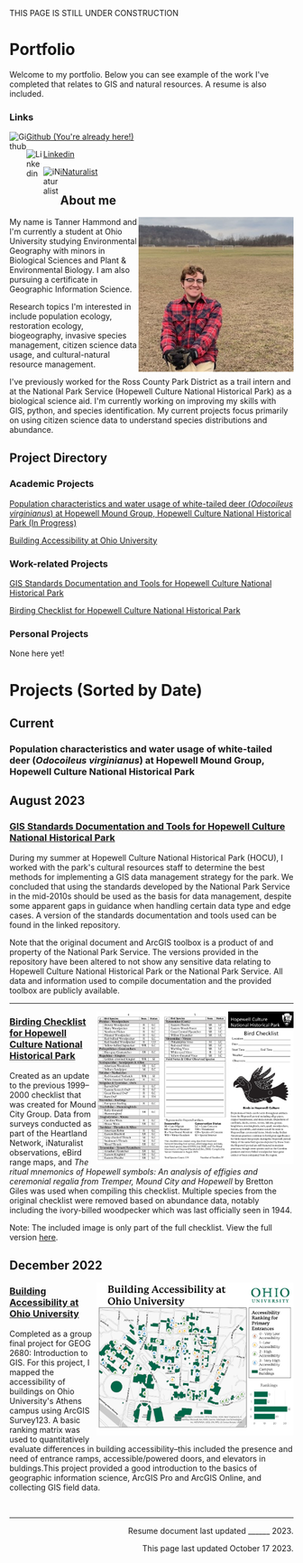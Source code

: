 THIS PAGE IS STILL UNDER CONSTRUCTION

# Portfolio
Welcome to my portfolio. Below you can see example of the work I've completed that relates to GIS and natural resources. A resume is also included. 

### Links
<img align="left" src="https://upload.wikimedia.org/wikipedia/commons/thumb/a/ae/Github-desktop-logo-symbol.svg/1200px-Github-desktop-logo-symbol.svg.png" alt="Github" width="30"/> [Github (You're already here!)](https://github.com/oxyppgyn/Portfolio/edit/main/README.md)

<img align="left" src="https://upload.wikimedia.org/wikipedia/commons/thumb/c/ca/LinkedIn_logo_initials.png/800px-LinkedIn_logo_initials.png" alt="Linkedin" width="30"/> [Linkedin](https://www.linkedin.com/in/tannerkhfyg/)  

<img align="left" src="https://upload.wikimedia.org/wikipedia/en/7/76/INaturalist_logo.png" alt="iNaturalist" width="30"/> [iNaturalist](https://www.inaturalist.org/people/5752149)

## About me
<img align="right" src="https://github.com/oxyppgyn/Portfolio/blob/main/Images/Self.png" alt="Me :)" width="275"/>
<p>My name is Tanner Hammond and I'm currently a student at Ohio University studying Environmental Geography with minors in Biological Sciences and Plant & Environmental Biology. I am also pursuing a certificate in Geographic Information Science.</p>
<p>Research topics I'm interested in include population ecology, restoration ecology, biogeography, invasive species management, citizen science data usage, and cultural-natural resource management.</p>
<p>I've previously worked for the Ross County Park District as a trail intern and at the National Park Service (Hopewell Culture National Historical Park) as a biological science aid. I'm currently working on improving my skills with GIS, python, and species identification. My current projects focus primarily on using citizen science data to understand species distributions and abundance.<p/>

## Project Directory
### Academic Projects
[Population characteristics and water usage of white-tailed deer (_Odocoileus virginianus_) at Hopewell Mound Group, Hopewell Culture National Historical Park (In Progress)](https://github.com/oxyppgyn/Portfolio/blob/main/README.md#population-characteristics-and-water-usage-of-white-tailed-deer-odocoileus-virginianus-at-hopewell-mound-group-hopewell-culture-national-historical-park)

[Building Accessibility at Ohio University](https://github.com/oxyppgyn/Portfolio#building-accessibility-at-ohio-university)
### Work-related Projects
[GIS Standards Documentation and Tools for Hopewell Culture National Historical Park](https://github.com/oxyppgyn/Portfolio#gis-standards-documentation-and-tools-for-hopewell-culture-national-historical-park)

[Birding Checklist for Hopewell Culture National Historical Park](https://github.com/oxyppgyn/Portfolio#birding-checklist-for-hopewell-culture-national-historical-park)

### Personal Projects
None here yet!

# Projects (Sorted by Date)
## Current
### Population characteristics and water usage of white-tailed deer (_Odocoileus virginianus_) at Hopewell Mound Group, Hopewell Culture National Historical Park

## August 2023
### <a href="https://github.com/oxyppgyn/HOCU-GIS-Standards">GIS Standards Documentation and Tools for Hopewell Culture National Historical Park</a>
<p>During my summer at Hopewell Culture National Historical Park (HOCU), I worked with the park's cultural resources staff to determine the best methods for implementing a GIS data management strategy for the park. We concluded that using the standards developed by the National Park Service in the mid-2010s should be used as the basis for data management, despite some apparent gaps in guidance when handling certain data type and edge cases. A version of the standards documentation and tools used can be found in the linked repository.<p/>
<p>Note that the original document and ArcGIS toolbox is a product of and property of the National Park Service. The versions provided in the repository have been altered to not show any sensitive data relating to Hopewell Culture National Historical Park or the National Park Service. All data and information used to compile documentation and the provided toolbox are publicly available.<p>
  
---
<img align="right" src="https://github.com/oxyppgyn/Portfolio/blob/main/Images/HOCU%20Birding%20Checklist-1.png?raw=true"  width="350"/>

### <a href="https://github.com/oxyppgyn/HOCU-Birding-List-2023-Update">Birding Checklist for Hopewell Culture National Historical Park</a>
Created as an update to the previous 1999–2000 checklist that was created for Mound City Group. Data from surveys conducted as part of the Heartland Network, iNaturalist observations, eBird range maps, and _The ritual mnemonics of Hopewell symbols: An analysis of effigies and ceremonial regalia from Tremper, Mound City and Hopewell_ by Bretton Giles was used when compiling this checklist. Multiple species from the original checklist were removed based on abundance data, notably including the ivory-billed woodpecker which was last officially seen in 1944.

Note: The included image is only part of the full checklist. View the full version [here](https://github.com/oxyppgyn/Portfolio/blob/main/Images/HOCU%20Birding%20Checklist.pdf). 
## December 2022

<img align="right" src="https://github.com/oxyppgyn/Building-Accessibility-OU/blob/main/Building%20Accessibility%20at%20Ohio%20University.jpg?raw=true"  width="350"/>

### <a href="https://github.com/oxyppgyn/Building-Accessibility-OU">Building Accessibility at Ohio University</a>
<p>Completed as a group final project for GEOG 2680: Introduction to GIS. For this project, I mapped the accessibility of buildings on Ohio University's Athens campus using ArcGIS Survey123. A basic ranking matrix was used to quantitatively evaluate differences in building accessibility–this included the presence and need of entrance ramps, accessible/powered doors, and elevators in buldings.This project provided a good introduction to the basics of geographic information science, ArcGIS Pro and ArcGIS Online, and collecting GIS field data.<p/>

<br>

---
<p align="right"> Resume document last updated ______ 2023.
<p align="right"> This page last updated October 17 2023.

